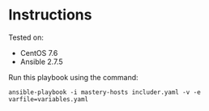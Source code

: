 # Instructions

Tested on:
- CentOS 7.6
- Ansible 2.7.5

Run this playbook using the command:

    ansible-playbook -i mastery-hosts includer.yaml -v -e varfile=variables.yaml

